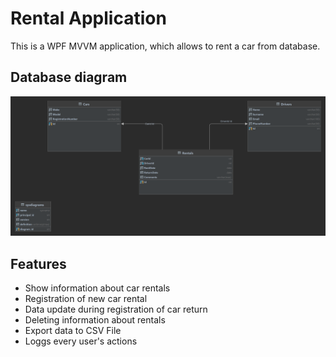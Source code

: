 # Rental Application

This is a WPF MVVM application, which allows to rent a car from database.

## Database diagram

![Diagram](static/DBDiagram.png)

## Features

- Show information about car rentals
- Registration of new car rental
- Data update during registration of car return
- Deleting information about rentals
- Export data to CSV File
- Loggs every user's actions
